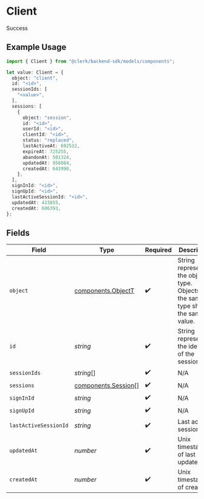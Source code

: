 # Client

Success

## Example Usage

```typescript
import { Client } from "@clerk/backend-sdk/models/components";

let value: Client = {
  object: "client",
  id: "<id>",
  sessionIds: [
    "<value>",
  ],
  sessions: [
    {
      object: "session",
      id: "<id>",
      userId: "<id>",
      clientId: "<id>",
      status: "replaced",
      lastActiveAt: 692532,
      expireAt: 725255,
      abandonAt: 501324,
      updatedAt: 956084,
      createdAt: 643990,
    },
  ],
  signInId: "<id>",
  signUpId: "<id>",
  lastActiveSessionId: "<id>",
  updatedAt: 423855,
  createdAt: 606393,
};
```

## Fields

| Field                                                                                  | Type                                                                                   | Required                                                                               | Description                                                                            |
| -------------------------------------------------------------------------------------- | -------------------------------------------------------------------------------------- | -------------------------------------------------------------------------------------- | -------------------------------------------------------------------------------------- |
| `object`                                                                               | [components.ObjectT](../../models/components/objectt.md)                               | :heavy_check_mark:                                                                     | String representing the object's type. Objects of the same type share the same value.<br/> |
| `id`                                                                                   | *string*                                                                               | :heavy_check_mark:                                                                     | String representing the identifier of the session.<br/>                                |
| `sessionIds`                                                                           | *string*[]                                                                             | :heavy_check_mark:                                                                     | N/A                                                                                    |
| `sessions`                                                                             | [components.Session](../../models/components/session.md)[]                             | :heavy_check_mark:                                                                     | N/A                                                                                    |
| `signInId`                                                                             | *string*                                                                               | :heavy_check_mark:                                                                     | N/A                                                                                    |
| `signUpId`                                                                             | *string*                                                                               | :heavy_check_mark:                                                                     | N/A                                                                                    |
| `lastActiveSessionId`                                                                  | *string*                                                                               | :heavy_check_mark:                                                                     | Last active session_id.<br/>                                                           |
| `updatedAt`                                                                            | *number*                                                                               | :heavy_check_mark:                                                                     | Unix timestamp of last update.<br/>                                                    |
| `createdAt`                                                                            | *number*                                                                               | :heavy_check_mark:                                                                     | Unix timestamp of creation.<br/>                                                       |